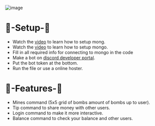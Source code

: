 ![image](https://user-images.githubusercontent.com/98252854/198720989-f3833d12-a674-4b89-8ef4-ec90dd8b539f.png)

# 📝-Setup-📝
- Watch the [video](https://www.youtube.com/watch?v=YsqWb35eobg&t=6s) to learn how to setup mong.
- Watch the [video](https://www.youtube.com/watch?v=YsqWb35eobg&t=6s) to learn how to setup mongo.
- Fill in all required info for connecting to mongo in the code
- Make a bot on [discord developer portal](https://discord.com/developers/applications).
- Put the bot token at the bottom.
- Run the file or use a online hoster.
# 📜-Features-📜
- Mines command (5x5 grid of bombs amount of bombs up to user).
- Tip command to share money with other users.
- Login command to make it more interactive.
- Balance command to check your balance and other users.
